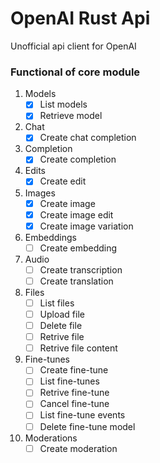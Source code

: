 # OpenAI Rust Api
Unofficial api client for OpenAI

### Functional of core module
1. Models
   - [x] List models
   - [x] Retrieve model
2. Chat
   - [x] Create chat completion
3. Completion
   - [x] Create completion
4. Edits
   - [x] Create edit
5. Images
   - [x] Create image
   - [x] Create image edit
   - [x] Create image variation
6. Embeddings
   - [ ] Create embedding
7. Audio
   - [ ] Create transcription
   - [ ] Create translation
8. Files
   - [ ] List files
   - [ ] Upload file
   - [ ] Delete file
   - [ ] Retrive file
   - [ ] Retrive file content
9. Fine-tunes
   - [ ] Create fine-tune
   - [ ] List fine-tunes
   - [ ] Retrive fine-tune
   - [ ] Cancel fine-tune
   - [ ] List fine-tune events
   - [ ] Delete fine-tune model
10. Moderations
	- [ ] Create moderation